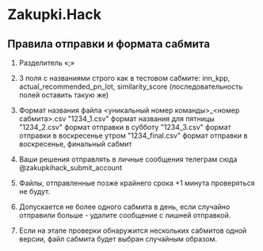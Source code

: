 # Zakupki.Hack

## Правила отправки и формата сабмита

  1. Разделитель «;»

  2. 3 поля с названиями строго как в тестовом сабмите: inn_kpp, actual_recommended_pn_lot, similarity_score (последовательность полей оставить такую же)

  3. Формат названия файла <уникальный номер команды>_<номер сабмита>.csv
  "1234_1.csv" формат названия для пятницы
  "1234_2.csv" формат отправки в субботу
  "1234_3.csv" формат отправки в воскресенье утром
  "1234_final.csv" формат отправки в воскресенье, финальный сабмит

  4. Ваши решения отправлять в личные сообщения телеграм сюда @zakupkihack_submit_account

  5. Файлы, отправленные позже крайнего срока +1 минута проверяться не будут.

  6. Допускается не более одного сабмита в день, если случайно отправили больше - удалите сообщение с лишней отправкой.

  7. Если на этапе проверки обнаружится нескольких сабмитов одной версии, файл сабмита будет выбран случайным образом.
